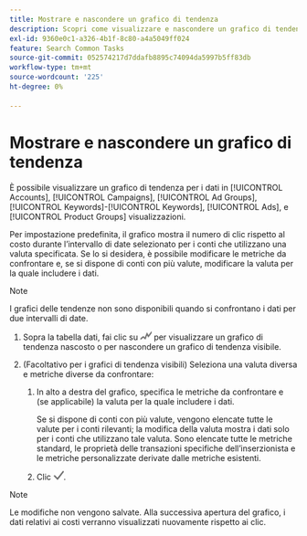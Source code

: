 ```yaml
---
title: Mostrare e nascondere un grafico di tendenza
description: Scopri come visualizzare e nascondere un grafico di tendenza per i dati in alcune visualizzazioni di gestione delle campagne.
exl-id: 9360e0c1-a326-4b1f-8c80-a4a5049ff024
feature: Search Common Tasks
source-git-commit: 052574217d7ddafb8895c74094da5997b5ff83db
workflow-type: tm+mt
source-wordcount: '225'
ht-degree: 0%

---
```


# Mostrare e nascondere un grafico di tendenza

È possibile visualizzare un grafico di tendenza per i dati in [!UICONTROL Accounts], [!UICONTROL Campaigns], [!UICONTROL Ad Groups], [!UICONTROL Keywords]-[!UICONTROL Keywords], [!UICONTROL Ads], e [!UICONTROL Product Groups] visualizzazioni.

Per impostazione predefinita, il grafico mostra il numero di clic rispetto al costo durante l’intervallo di date selezionato per i conti che utilizzano una valuta specificata. Se lo si desidera, è possibile modificare le metriche da confrontare e, se si dispone di conti con più valute, modificare la valuta per la quale includere i dati.

>[!NOTE]
>
>I grafici delle tendenze non sono disponibili quando si confrontano i dati per due intervalli di date.

1. Sopra la tabella dati, fai clic su ![Grafici](/help/search-social-commerce/assets/trend-chart.png "Grafici") per visualizzare un grafico di tendenza nascosto o per nascondere un grafico di tendenza visibile.

1. (Facoltativo per i grafici di tendenza visibili) Seleziona una valuta diversa e metriche diverse da confrontare:

   1. In alto a destra del grafico, specifica le metriche da confrontare e (se applicabile) la valuta per la quale includere i dati.

      Se si dispone di conti con più valute, vengono elencate tutte le valute per i conti rilevanti; la modifica della valuta mostra i dati solo per i conti che utilizzano tale valuta. Sono elencate tutte le metriche standard, le proprietà delle transazioni specifiche dell’inserzionista e le metriche personalizzate derivate dalle metriche esistenti.

   1. Clic ![Salva](/help/search-social-commerce/assets/save-checkmark.png "Salva").

>[!NOTE]
>
>Le modifiche non vengono salvate. Alla successiva apertura del grafico, i dati relativi ai costi verranno visualizzati nuovamente rispetto ai clic.
